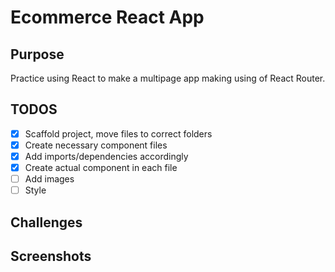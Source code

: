 # Ecommerce React App

## Purpose
Practice using React to make a multipage app making using of React Router.

## TODOS
- [x] Scaffold project, move files to correct folders
- [x] Create necessary component files
- [x] Add imports/dependencies accordingly
- [x] Create actual component in each file
- [ ] Add images
- [ ] Style

## Challenges

## Screenshots
